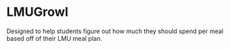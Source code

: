 # LMUGrowl
Designed to help students figure out how much they should spend per meal based off of their LMU meal plan.
